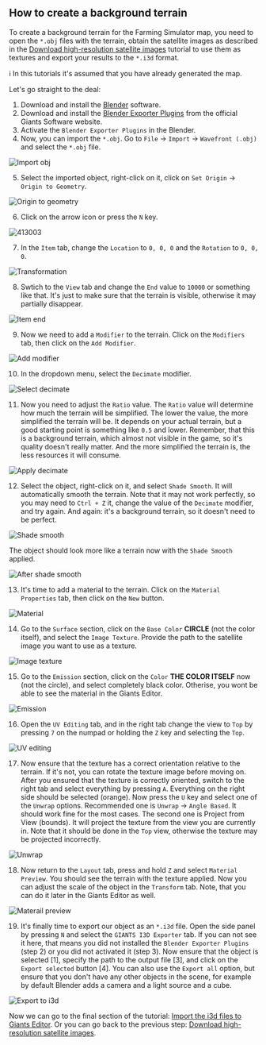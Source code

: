 ## How to create a background terrain

To create a background terrain for the Farming Simulator map, you need to open the `*.obj` files with the terrain, obtain the satellite images as described in the [Download high-resolution satellite images](README_satellite_images.md) tutorial to use them as textures and export your results to the `*.i3d` format.<br>

ℹ️ In this tutorials it's assumed that you have already generated the map. <br>

Let's go straight to the deal:

1. Download and install the [Blender](https://www.blender.org/download/) software.
2. Download and install the [Blender Exporter Plugins](https://gdn.giants-software.com/downloads.php) from the official Giants Software website.
3. Activate the `Blender Exporter Plugins` in the Blender.
4. Now, you can import the `*.obj`. Go to `File` -> `Import` -> `Wavefront (.obj)` and select the `*.obj` file.

![Import obj](https://github.com/user-attachments/assets/0fea21f6-3f1e-40e1-9d3e-6844fbb9f0de)

5. Select the imported object, right-click on it, click on `Set Origin` -> `Origin to Geometry`.

![Origin to geometry](https://github.com/user-attachments/assets/379fd7b3-3b27-4b45-b9cc-e39218fa7a6b)

6. Click on the arrow icon or press the `N` key.

![413003](https://github.com/user-attachments/assets/c3b74d01-624a-4c1f-b5ad-ef620cbb33d4)

7. In the `Item` tab, change the `Location` to `0, 0, 0` and the `Rotation` to `0, 0, 0`.

![Transformation](https://github.com/user-attachments/assets/3fa04f93-12c2-420d-9313-a5cf0186e686)

8. Swtich to the `View` tab and change the `End` value to `10000` or something like that. It's just to make sure that the terrain is visible, otherwise it may partially disappear.

![Item end](https://github.com/user-attachments/assets/e838aa9c-09b7-4ede-b666-de83eb82fbbe)

9. Now we need to add a `Modifier` to the terrain. Click on the `Modifiers` tab, then click on the `Add Modifier`.

![Add modifier](https://github.com/user-attachments/assets/491c0d43-5f16-4a0e-b11c-a8e138107fbe)

10. In the dropdown menu, select the `Decimate` modifier.

![Select decimate](https://github.com/user-attachments/assets/1524ec71-a252-491e-8d39-84e7435980cd)

11. Now you need to adjust the `Ratio` value. The `Ratio` value will determine how much the terrain will be simplified. The lower the value, the more simplified the terrain will be. It depends on your actual terrain, but a good starting point is something like `0.5` and lower. Remember, that this is a background terrain, which almost not visible in the game, so it's quality doesn't really matter. And the more simplified the terrain is, the less resources it will consume.

![Apply decimate](https://github.com/user-attachments/assets/c7111d5d-a32a-4264-9810-bcfd948d8cd3)

12. Select the object, right-click on it, and select `Shade Smooth`. It will automatically smooth the terrain. Note that it may not work perfectly, so you may need to `Ctrl + Z` it, change the value of the `Decimate` modifier, and try again. And again: it's a background terrain, so it doesn't need to be perfect.

![Shade smooth](https://github.com/user-attachments/assets/b9b8f0ec-fea7-467e-8032-364c0d704efc)

The object should look more like a terrain now with the `Shade Smooth` applied.

![After shade smooth](https://github.com/user-attachments/assets/c3006eba-0e5b-470f-88be-04cab9dd4139)

13. It's time to add a material to the terrain. Click on the `Material Properties` tab, then click on the `New` button.

![Material](https://github.com/user-attachments/assets/b4a5ae03-b9ce-441f-925c-70ed7085ed7e)

14. Go to the `Surface` section, click on the `Base Color` **CIRCLE** (not the color itself), and select the `Image Texture`. Provide the path to the satellite image you want to use as a texture.

![Image texture](https://github.com/user-attachments/assets/ecbd8c35-80c9-4bfb-b384-2545aa8f0f63)

15. Go to the `Emission` section, click on the `Color` **THE COLOR ITSELF** now (not the circle), and select completely black color. Otherise, you wont be able to see the material in the Giants Editor.

![Emission](https://github.com/user-attachments/assets/cd6350cf-e7da-40ef-9e6d-fc6c551ce4d1)

16. Open the `UV Editing` tab, and in the right tab change the view to `Top` by pressing `7` on the numpad or holding the `Z` key and selecting the `Top`.

![UV editing](https://github.com/user-attachments/assets/55694f85-74ea-438a-b7ed-0f6eea7c5655)

17. Now ensure that the texture has a correct orientation relative to the terrain. If it's not, you can rotate the texture image before moving on. After you ensured that the texture is correctly oriented, switch to the right tab and select everything by pressing `A`. Everything on the right side should be selected (orange). Now press the `U` key and select one of the `Unwrap` options. Recommended one is `Unwrap` -> `Angle Based`. It should work fine for the most cases. The second one is Project from View (bounds). It will project the texture from the view you are currently in. Note that it should be done in the `Top` view, otherwise the texture may be projected incorrectly.

![Unwrap](https://github.com/user-attachments/assets/34973898-75fb-4f37-ba47-db26fba965b9)

18. Now return to the `Layout` tab, press and hold `Z` and select `Material Preview`. You should see the terrain with the texture applied. Now you can adjust the scale of the object in the `Transform` tab. Note, that you can do it later in the Giants Editor as well.

![Materail preview](https://github.com/user-attachments/assets/30f8434b-0e68-4b67-b39b-cdd91d2a68d1)

19. It's finally time to export our object as an `*.i3d` file. Open the side panel by pressing `N` and select the `GIANTS I3D Exporter` tab. If you can not see it here, that means you did not installed the `Blender Exporter Plugins` (step 2) or you did not activated it (step 3).
Now ensure that the object is selected [1], specify the path to the output file [3], and click on the `Export selected` button [4]. You can also use the `Export all` option, but ensure that you don't have any other objects in the scene, for example by default Blender adds a camera and a light source and a cube. 

![Export to i3d](https://github.com/user-attachments/assets/ad3913d7-a16e-47c0-a039-9f792e34ad4c)

Now we can go to the final section of the tutorial: [Import the i3d files to Giants Editor](README_giants_editor.md). Or you can go back to the previous step: [Download high-resolution satellite images](README_satellite_images.md).